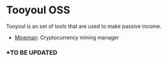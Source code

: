 # Tooyoul OSS
Tooyoul is an set of tools that are used to make passive income.
- [Mineman](/mineman): Cryptocurrency mining manager

### *TO BE UPDATED